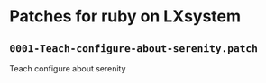 # Patches for ruby on LXsystem

## `0001-Teach-configure-about-serenity.patch`

Teach configure about serenity


